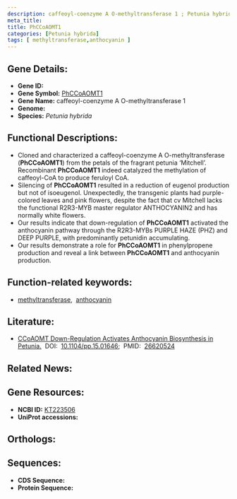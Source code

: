 ```yaml
---
description: caffeoyl-coenzyme A O-methyltransferase 1 ; Petunia hybrida
meta_title:
title: PhCCoAOMT1
categories: [Petunia hybrida]
tags: [ methyltransferase,anthocyanin ]
---
```


## Gene Details:
- **Gene ID:** []()
- **Gene Symbol:** <u>PhCCoAOMT1</u>
- **Gene Name:** caffeoyl-coenzyme A O-methyltransferase 1
- **Genome:** []()
- **Species:** *Petunia hybrida*

## Functional Descriptions:
   - Cloned and characterized a caffeoyl-coenzyme A O-methyltransferase (**PhCCoAOMT1**) from the petals of the fragrant petunia ‘Mitchell’. Recombinant **PhCCoAOMT1** indeed catalyzed the methylation of caffeoyl-CoA to produce feruloyl CoA. 
   - Silencing of **PhCCoAOMT1** resulted in a reduction of eugenol production but not of isoeugenol. Unexpectedly, the transgenic plants had purple-colored leaves and pink flowers, despite the fact that cv Mitchell lacks the functional R2R3-MYB master regulator ANTHOCYANIN2 and has normally white flowers.
   - Our results indicate that down-regulation of **PhCCoAOMT1** activated the anthocyanin pathway through the R2R3-MYBs PURPLE HAZE (PHZ) and DEEP PURPLE, with predominantly petunidin accumulating.
   - Our results demonstrate a role for **PhCCoAOMT1** in phenylpropene production and reveal a link between **PhCCoAOMT1** and anthocyanin production.

## Function-related keywords:
   - [methyltransferase](/tags/methyltransferase/),&nbsp;&nbsp;[anthocyanin](/tags/anthocyanin/)

## Literature:
   - [CCoAOMT Down-Regulation Activates Anthocyanin Biosynthesis in Petunia.](https://doi.org/10.1104/pp.15.01646)&nbsp;&nbsp;DOI:&nbsp;&nbsp;[10.1104/pp.15.01646](https://doi.org/10.1104/pp.15.01646);&nbsp;&nbsp;PMID:&nbsp;&nbsp;[26620524](https://pubmed.ncbi.nlm.nih.gov/26620524/)

## Related News:

## Gene Resources:
- **NCBI ID:**  [KT223506](https://www.ncbi.nlm.nih.gov/gene/?term=KT223506)
- **UniProt accessions:**  [](https://www.uniprot.org/uniprotkb//entry)

## Orthologs:

## Sequences:
- **CDS Sequence:**
- **Protein Sequence:**
